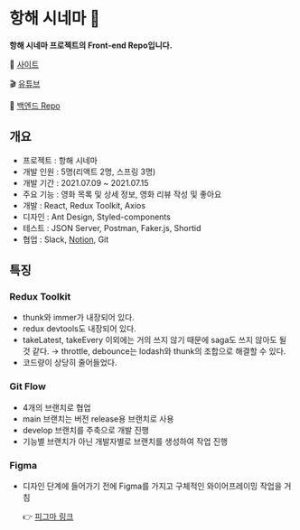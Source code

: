 # 항해 시네마 🍿

**항해 시네마 프로젝트의 Front-end Repo입니다.**

🍿 [사이트]()

🎬 [유튜브]()

📁 [백엔드 Repo]()

## 개요

- 프로젝트 : 항해 시네마
- 개발 인원 : 5명(리액트 2명, 스프링 3명)
- 개발 기간 : 2021.07.09 ~ 2021.07.15
- 주요 기능 : 영화 목록 및 상세 정보, 영화 리뷰 작성 및 좋아요
- 개발 : React, Redux Toolkit, Axios
- 디자인 : Ant Design, Styled-components
- 테스트 : JSON Server, Postman, Faker.js, Shortid
- 협업 : Slack, [Notion](https://www.notion.so/d30d58c74c47472fadf86200fdc03d7a), Git

## 특징

### Redux Toolkit

- thunk와 immer가 내장되어 있다.
- redux devtools도 내장되어 있다.
- takeLatest, takeEvery 이외에는 거의 쓰지 않기 때문에 saga도 쓰지 않아도 될 것 같다.
  → throttle, debounce는 lodash와 thunk의 조합으로 해결할 수 있다.
- 코드량이 상당히 줄어들었다.

### Git Flow

- 4개의 브랜치로 협업
- main 브랜치는 버전 release용 브랜치로 사용
- develop 브랜치를 주축으로 개발 진행
- 기능별 브랜치가 아닌 개발자별로 브랜치를 생성하여 작업 진행

### Figma

- 디자인 단계에 들어가기 전에 Figma를 가지고 구체적인 와이어프레이밍 작업을 거침

  👉 [피그마 링크](https://www.figma.com/file/CsQy3j8MBb2tCdpFWwjLJ7/Hanghae-Cinema?node-id=0%3A1)
